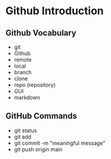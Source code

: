 # Github Introduction

## Github Vocabulary
- git
- Github
- remote
- local
- branch
- clone
- repo (repository)
- GUI
- markdown


## GitHub Commands
- git status
- git add <file-name>
- git commit -m "meaningful message"
- git push origin main
